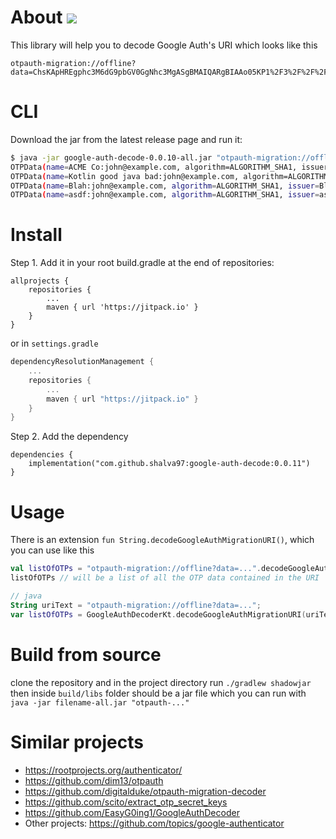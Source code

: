 # About [![](https://jitpack.io/v/shalva97/google-auth-decode.svg)](https://jitpack.io/#shalva97/google-auth-decode)

This library will help you to decode Google Auth's URI which looks like this

```
otpauth-migration://offline?data=ChsKApHREgphc3M6dG9pbGV0GgNhc3MgASgBMAIQARgBIAAo05KP1%2F3%2F%2F%2F%2F%2FAQ%3D%3D
```

# CLI

Download the jar from the latest release page and run it:

```bash
$ java -jar google-auth-decode-0.0.10-all.jar "otpauth-migration://offline?data=Cj8KFD3GyqSCSm0oh2eyMx4gtDFmy4XZEhhBQ01FIENvOmpvaG5AZXhhbXBsZS5jb20aB0FDTUUgQ28gASgBMAIKWQoUmWnif8JDwjlbrmF6aCME%2FSEWkVkSJUtvdGxpbiBnb29kIGphdmEgYmFkOmpvaG5AZXhhbXBsZS5jb20aFEtvdGxpbiBnb29kIGphdmEgYmFkIAEoATACCjkKFE62Apiv1fDVj9%2Fm5dEtIK60BBmfEhVCbGFoOmpvaG5AZXhhbXBsZS5jb20aBEJsYWggASgBMAIKOQoU%2FPHoXjuc6zFhB5ahA9TzNUCu7SwSFWFzZGY6am9obkBleGFtcGxlLmNvbRoEYXNkZiABKAEwAhABGAEgACiHg9OF%2Bf%2F%2F%2F%2F8B"
OTPData(name=ACME Co:john@example.com, algorithm=ALGORITHM_SHA1, issuer=ACME Co, secret=HXDMVJECJJWSRB3HWIZR4IFUGFTMXBOZ, type=TOTP)
OTPData(name=Kotlin good java bad:john@example.com, algorithm=ALGORITHM_SHA1, issuer=Kotlin good java bad, secret=TFU6E76CIPBDSW5OMF5GQIYE7UQRNEKZ, type=TOTP)
OTPData(name=Blah:john@example.com, algorithm=ALGORITHM_SHA1, issuer=Blah, secret=J23AFGFP2XYNLD6743S5CLJAV22AIGM7, type=TOTP)
OTPData(name=asdf:john@example.com, algorithm=ALGORITHM_SHA1, issuer=asdf, secret=7TY6QXR3TTVTCYIHS2QQHVHTGVAK53JM, type=TOTP)
```

# Install

Step 1. Add it in your root build.gradle at the end of repositories:

    allprojects {
        repositories {
            ...
            maven { url 'https://jitpack.io' }
        }
    }

or in `settings.gradle`

```kotlin
dependencyResolutionManagement {
    ...
    repositories {
        ...
        maven { url "https://jitpack.io" }
    }
}
```

Step 2. Add the dependency

    dependencies {
        implementation("com.github.shalva97:google-auth-decode:0.0.11")
    }

# Usage

There is an extension `fun String.decodeGoogleAuthMigrationURI()`, which you can use like this

```kotlin
val listOfOTPs = "otpauth-migration://offline?data=...".decodeGoogleAuthMigrationURI()
listOfOTPs // will be a list of all the OTP data contained in the URI

// java
String uriText = "otpauth-migration://offline?data=...";
var listOfOTPs = GoogleAuthDecoderKt.decodeGoogleAuthMigrationURI(uriText);

```

# Build from source

clone the repository and in the project directory run `./gradlew shadowjar`
then inside `build/libs` folder should be a jar file which you can run
with `java -jar filename-all.jar "otpauth-..."`

# Similar projects

- https://rootprojects.org/authenticator/
- https://github.com/dim13/otpauth
- https://github.com/digitalduke/otpauth-migration-decoder
- https://github.com/scito/extract_otp_secret_keys
- https://github.com/EasyG0ing1/GoogleAuthDecoder
- Other projects: https://github.com/topics/google-authenticator